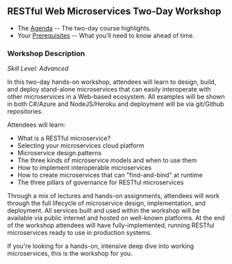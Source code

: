 ## RESTful Web Microservices Two-Day Workshop

 * The [Agenda](agenda.md) -- The two-day course highlights.
 * Your [Prerequisites](prerequisites.md) -- What you'll need to know ahead of time.

### Workshop Description

*Skill Level: Advanced*

In this two-day hands-on workshop, attendees will learn to design, build, and deploy stand-alone microservices that can easily interoperate with other microservices in a Web-based ecosystem. All examples will be shown in both C#/Azure and NodeJS/Heroku and deployment will be via git/Github repositories. 

Attendees will learn:
 * What is a RESTful microservice?
 * Selecting your microservices cloud platform
 * Microservice design patterns 
 * The three kinds of microservice models and when to use them
 * How to implement interoperable microservices
 * How to create microservices that can "find-and-bind" at runtime
 * The three pillars of governance for RESTful microservices

Through a mix of lectures and hands-on assignments, attendees will work through the full lifecycle of microservice design, implementation, and deployment. All services built and used within the workshop will be available via public internet and hosted on well-known platforms. At the end of the workshop attendees will have fully-implemented, running RESTful microservices ready to use in production systems.

If you're looking for a hands-on, intensive deep dive into working microservices, this is the workshop for you.


